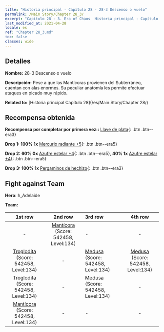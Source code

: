 ```yaml
---
title: "Historia principal - Capítulo 28 - 28-3 Descenso o vuelo"
permalink: /Main Story/Chapter 28_3/
excerpt: "Capítulo 28 - 3. Era of Chaos  Historia principal - Capítulo 28_3. 28-3 Descenso o vuelo"
last_modified_at: 2021-04-28
locale: es
ref: "Chapter 28_3.md"
toc: false
classes: wide
---
```


## Detalles

 **Nombre:** 28-3 Descenso o vuelo

 **Descripción:** Pese a que las Mantícoras provienen del Subterráneo, cuentan con alas enormes. Su peculiar anatomía les permite efectuar ataques en picado muy rápido.

 **Related to:** [Historia principal Capítulo 28](/es/Main Story/Chapter 28/)

## Recompensa obtenida

 **Recompensa por completar por primera vez::** [Llave de plata](/ItemsES/con_693/){: .btn .btn--era3}

 **Drop 1:** **100% 1x** [Mercurio radiante +5](/ItemsES/mat_98/){: .btn .btn--era5}

 **Drop 2:** **60% 0x** [Azufre estelar +4](/ItemsES/mat_92/){: .btn .btn--era5}, **40% 1x** [Azufre estelar +4](/ItemsES/mat_92/){: .btn .btn--era5}

 **Drop 3:** **100% 1x** [Pergaminos de hechizo](/ItemsES/con_694/){: .btn .btn--era3}


## Fight against Team
 **Hero:** h_Adelaide

 **Team:**


  | 1st row | 2nd row | 3rd row | 4th row |
  |:----:|:----:|:----|:----:|
  | - | [Mantícora](/es/units/Manticore/) (Score: 542458, Level:134)  | - | - |
  | [Troglodita](/es/units/Troglodyte/) (Score: 542458, Level:134)  | - | [Medusa](/es/units/Medusa/) (Score: 542458, Level:134)  | [Medusa](/es/units/Medusa/) (Score: 542458, Level:134)  |
  | [Troglodita](/es/units/Troglodyte/) (Score: 542458, Level:134)  | - | [Medusa](/es/units/Medusa/) (Score: 542458, Level:134)  | - |
  | [Mantícora](/es/units/Manticore/) (Score: 542458, Level:134)  | - | - | - |



